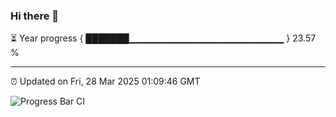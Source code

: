### Hi there 👋

⏳ Year progress { ███████▁▁▁▁▁▁▁▁▁▁▁▁▁▁▁▁▁▁▁▁▁▁▁ } 23.57 %

---

⏰ Updated on Fri, 28 Mar 2025 01:09:46 GMT

![Progress Bar CI](https://github.com/liununu/liununu/workflows/Progress%20Bar%20CI/badge.svg)
